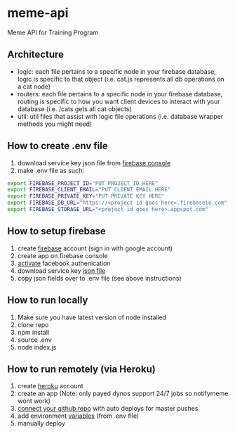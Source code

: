 # meme-api
Meme API for Training Program

## Architecture
- logic: each file pertains to a specific node in your firebase database, logic is specific to that object (i.e. cat.js represents all db operations on a cat node)
- routers: each file pertains to a specific node in your firebase database, routing is specific to how you want client devices to interact with your database (i.e. /cats gets all cat objects)
- util: util files that assist with logic file operations (i.e. database wrapper methods you might need)

## How to create .env file
1. download service key json file from [firebase console](https://firebase.google.com/docs/admin/setup#add_firebase_to_your_app)
2. make .env file as such:
```bash
export FIREBASE_PROJECT_ID="PUT PROJECT ID HERE"
export FIREBASE_CLIENT_EMAIL="PUT CLIENT EMAIL HERE"
export FIREBASE_PRIVATE_KEY="PUT PRIVATE KEY HERE"
export FIREBASE_DB_URL="https://<project id goes here>.firebaseio.com"
export FIREBASE_STORAGE_URL="<project id goes here>.appspot.com"
```

## How to setup firebase
1. create [firebase](https://console.firebase.google.com) account (sign in with google account)
2. create app on firebase console
3. [activate](https://firebase.google.com/docs/auth/ios/facebook-login#before_you_begin) facebook authenication
4. download service key [json file](https://firebase.google.com/docs/admin/setup#add_firebase_to_your_app)
5. copy json fields over to .env file (see above instructions)

## How to run locally
1. Make sure you have latest version of node installed
2. clone repo
3. npm install
4. source .env
5. node index.js

## How to run remotely (via Heroku)
1. create [heroku](https://signup.heroku.com/) account
2. create an app (Note: only payed dynos support 24/7 jobs so notifymeme wont work)
3. [connect your github repo](https://devcenter.heroku.com/articles/github-integration) with auto deploys for master pushes
4. add environment [variables](https://devcenter.heroku.com/articles/config-vars#setting-up-config-vars-for-a-deployed-application) (from .env file)
5. manually deploy
